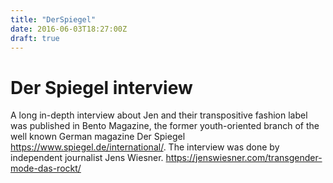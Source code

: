 ```yaml
---
title: "DerSpiegel"
date: 2016-06-03T18:27:00Z
draft: true
---
```


# Der Spiegel interview

A long in-depth interview about Jen and their transpositive fashion label was published in Bento Magazine, the former youth-oriented branch of the well known German magazine Der Spiegel https://www.spiegel.de/international/. The interview was done by independent journalist Jens Wiesner. 
https://jenswiesner.com/transgender-mode-das-rockt/ 
